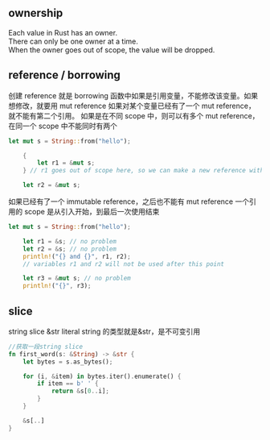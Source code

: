 ## ownership

Each value in Rust has an owner.  
There can only be one owner at a time.  
When the owner goes out of scope, the value will be dropped.

## reference / borrowing

创建 reference 就是 borrowing
函数中如果是引用变量，不能修改该变量。如果想修改，就要用 mut reference
如果对某个变量已经有了一个 mut reference，就不能有第二个引用。
如果是在不同 scope 中，则可以有多个 mut reference，在同一个 scope 中不能同时有两个

```rust
let mut s = String::from("hello");

    {
        let r1 = &mut s;
    } // r1 goes out of scope here, so we can make a new reference with no problems.

    let r2 = &mut s;
```

如果已经有了一个 immutable reference，之后也不能有 mut reference
一个引用的 scope 是从引入开始，到最后一次使用结束

```rust
let mut s = String::from("hello");

    let r1 = &s; // no problem
    let r2 = &s; // no problem
    println!("{} and {}", r1, r2);
    // variables r1 and r2 will not be used after this point

    let r3 = &mut s; // no problem
    println!("{}", r3);
```

## slice

string slice &str
literal string 的类型就是&str，是不可变引用

```rust
//获取一段string slice
fn first_word(s: &String) -> &str {
    let bytes = s.as_bytes();

    for (i, &item) in bytes.iter().enumerate() {
        if item == b' ' {
            return &s[0..i];
        }
    }

    &s[..]
}
```
